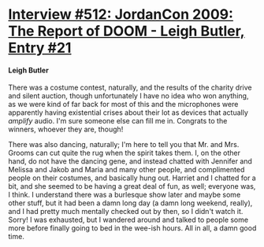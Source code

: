 # [Interview #512: JordanCon 2009: The Report of DOOM - Leigh Butler, Entry #21](https://www.theoryland.com/intvmain.php?i=512#21)

#### Leigh Butler

There was a costume contest, naturally, and the results of the charity drive and silent auction, though unfortunately I have no idea who won anything, as we were kind of far back for most of this and the microphones were apparently having existential crises about their lot as devices that actually
*amplify*
audio. I'm sure someone else can fill me in. Congrats to the winners, whoever they are, though!

There was also dancing, naturally; I'm here to tell you that Mr. and Mrs. Grooms can cut quite the rug when the spirit takes them. I, on the other hand, do not have the dancing gene, and instead chatted with Jennifer and Melissa and Jakob and Maria and many other people, and complimented people on their costumes, and basically hung out. Harriet and I chatted for a bit, and she seemed to be having a great deal of fun, as well; everyone was, I think. I understand there was a burlesque show later and maybe some other stuff, but it had been a damn long day (a damn long weekend, really), and I had pretty much mentally checked out by then, so I didn't watch it. Sorry! I was exhausted, but I wandered around and talked to people some more before finally going to bed in the wee-ish hours. All in all, a damn good time.

